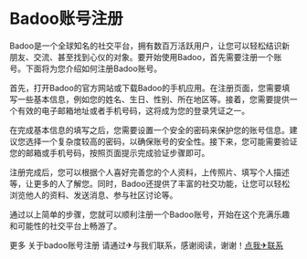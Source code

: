# Badoo账号注册

Badoo是一个全球知名的社交平台，拥有数百万活跃用户，让您可以轻松结识新朋友、交流、甚至找到心仪的对象。要开始使用Badoo，首先需要注册一个账号。下面将为您介绍如何注册Badoo账号。

首先，打开Badoo的官方网站或下载Badoo的手机应用。在注册页面，您需要填写一些基本信息，例如您的姓名、生日、性别、所在地区等。接着，您需要提供一个有效的电子邮箱地址或者手机号码，这将成为您的登录凭证之一。

在完成基本信息的填写之后，您需要设置一个安全的密码来保护您的账号信息。建议您选择一个复杂度较高的密码，以确保账号的安全性。接下来，您可能需要验证您的邮箱或手机号码，按照页面提示完成验证步骤即可。

注册完成后，您可以根据个人喜好完善您的个人资料，上传照片、填写个人描述等，让更多的人了解您。同时，Badoo还提供了丰富的社交功能，让您可以轻松浏览他人的资料、发送消息、参与社区讨论等。

通过以上简单的步骤，您就可以顺利注册一个Badoo账号，开始在这个充满乐趣和可能性的社交平台上畅游了。

更多 关于badoo账号注册 请通过✈与我们联系，感谢阅读，谢谢！[点我✈联系](https://w.k02.cc)